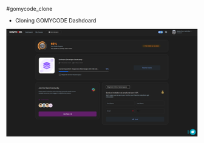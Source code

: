 #gomycode_clone
- Cloning GOMYCODE Dashdoard

!["Clone Starting Page Dark mode"](./images/Clone%20Starting%20Page%20Dark%20mode.png)

